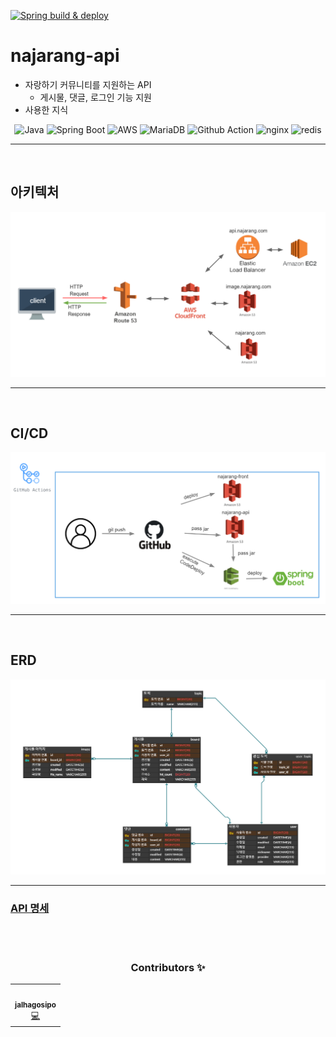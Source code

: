 [![Spring build & deploy](https://github.com/dongisarang/najarang-api/actions/workflows/gradle.yml/badge.svg?branch=master)](https://github.com/dongisarang/najarang-api/actions/workflows/gradle.yml) 
<!-- [![All Contributors](https://img.shields.io/badge/all_contributors-1-orange.svg?style=plastic&logo=appveyor)](#contributors-) -->
# najarang-api
- 자랑하기 커뮤니티를 지원하는 API
    -  게시물, 댓글, 로그인 기능 지원
-  사용한 지식
<div align="center">

![Java](https://img.shields.io/badge/java-007396.svg?style=for-the-badge&logo=java&logoColor=white) ![Spring Boot](https://img.shields.io/badge/springboot-%236DB33F.svg?style=for-the-badge&logo=springboot&logoColor=white) ![AWS](https://img.shields.io/badge/AWS-%23FF9900.svg?style=for-the-badge&logo=amazon-aws&logoColor=white) ![MariaDB](https://img.shields.io/badge/MariaDB-003545.svg?style=for-the-badge&logo=mariadb&logoColor=white) ![Github Action](https://img.shields.io/badge/GithubAction-2088FF.svg?style=for-the-badge&logo=github-actions&logoColor=white) ![nginx](https://img.shields.io/badge/nginx-009639.svg?style=for-the-badge&logo=nginx&logoColor=white) ![redis](https://img.shields.io/badge/redis-DC382D.svg?style=for-the-badge&logo=redis&logoColor=white)
    </div>


---
<br>

## 아키텍처
![](https://github.com/dongisarang/najarang-docs/blob/master/ARCHITECTURE/architecture1.PNG)
<br>

---
<br>

## CI/CD
![](https://github.com/dongisarang/najarang-docs/blob/master/ARCHITECTURE/architecture3.PNG)
<br>

***
<br>

## ERD
![](https://github.com/dongisarang/najarang-docs/blob/master/DB/210727_erd.PNG)
<br>

***
### [API 명세](https://github.com/dongisarang/najarang-api/wiki/najarang-api) 

<br><br>

<h3 align="center"> Contributors ✨ </h3>
<table align="center">
  <tr>
    <td align="center"><a href="https://github.com/jalhagosipo"><img src="https://avatars.githubusercontent.com/u/28914420?v=4?s=100" width="100px;" alt=""/><br /><sub><b>jalhagosipo</b></sub></a><br /><a href="https://github.com/dongisarang/najarang-api/commits?author=jalhagosipo" title="Code">💻</a></td>
  </tr>
</table>
